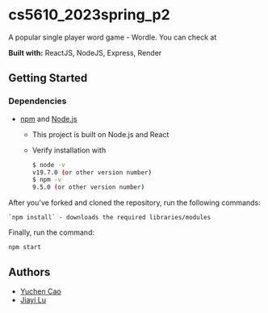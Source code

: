 # cs5610_2023spring_p2

A popular single player word game - Wordle.
You can check at

**Built with:** ReactJS, NodeJS, Express, Render

## Getting Started

### Dependencies

- [npm](https://www.npmjs.com/get-npm) and [Node.js](https://nodejs.org/en/)

    - This project is built on Node.js and React

    - Verify installation with

      ```bash
      $ node -v
      v19.7.0 (or other version number)
      $ npm -v
      9.5.0 (or other version number)
      ```
After you've forked and cloned the repository, run the following commands:

    `npm install` - downloads the required libraries/modules

Finally, run the command:

    npm start

## Authors
- [Yuchen Cao](https://github.khoury.northeastern.edu/caoyc1997)
- [Jiayi Lu](https://github.khoury.northeastern.edu/jiayilu)



